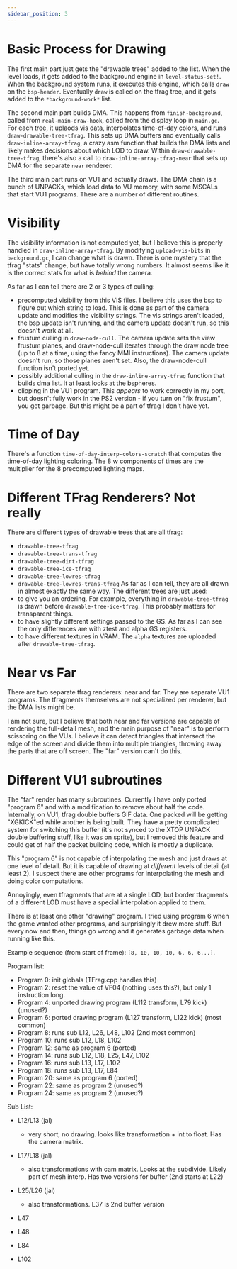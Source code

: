 ```yaml
---
sidebar_position: 3
---
```


# Basic Process for Drawing

The first main part just gets the "drawable trees" added to the list.
When the level loads, it gets added to the background engine in `level-status-set!`.  When the background system runs, it executes this engine, which calls `draw` on the `bsp-header`.  Eventually `draw` is called on the tfrag tree, and it gets added to the `*background-work*` list.

The second main part builds DMA.
This happens from `finish-background`, called from `real-main-draw-hook`, called from the display loop in `main.gc`.
For each tree, it uplaods vis data, interpolates time-of-day colors, and runs `draw-drawable-tree-tfrag`.  This sets up DMA buffers and eventually calls `draw-inline-array-tfrag`, a crazy asm function that builds the DMA lists and likely makes decisions about which LOD to draw.  Within `draw-drawable-tree-tfrag`, there's also a call to `draw-inline-array-tfrag-near` that sets up DMA for the separate `near` renderer. 

The third main part runs on VU1 and actually draws.
The DMA chain is a bunch of UNPACKs, which load data to VU memory, with some MSCALs that start VU1 programs. There are a number of different routines.

# Visibility
The visibility information is not computed yet, but I believe this is properly handled in `draw-inline-array-tfrag`.  By modifying `upload-vis-bits` in `background.gc`, I can change what is drawn.  There is one mystery that the tfrag "stats" change, but have totally wrong numbers.  It almost seems like it is the correct stats for what is _behind_ the camera.

As far as I can tell there are 2 or 3 types of culling:
- precomputed visibility from this VIS files. I believe this uses the bsp to figure out which string to load.  This is done as part of the camera update and modifies the visibility strings.  The vis strings aren't loaded, the bsp update isn't running, and the camera update doesn't run, so this doesn't work at all.
- frustum culling in `draw-node-cull`. The camera update sets the view frustum planes, and draw-node-cull iterates through the draw node tree (up to 8 at a time, using the fancy MMI instructions).  The camera update doesn't run, so those planes aren't set. Also, the draw-node-cull function isn't ported yet.
- possibly additional culling in the `draw-inline-array-tfrag` function that builds dma list.  It at least looks at the bspheres.
- clipping in the VU1 program. This _appears_ to work correctly in my port, but doesn't fully work in the PS2 version - if you turn on "fix frustum", you get garbage.  But this might be a part of tfrag I don't have yet.

# Time of Day
There's a function `time-of-day-interp-colors-scratch` that computes the time-of-day lighting coloring. The 8 w components of times are the multiplier for the 8 precomputed lighting maps.

# Different TFrag Renderers? Not really
There are different types of drawable trees that are all tfrag:
- `drawable-tree-tfrag`
- `drawable-tree-trans-tfrag`
- `drawable-tree-dirt-tfrag`
- `drawable-tree-ice-tfrag`
- `drawable-tree-lowres-tfrag`
- `drawable-tree-lowres-trans-tfrag`
As far as I can tell, they are all drawn in almost exactly the same way.  The different trees are just used:
- to give you an ordering. For example, everything in `drawable-tree-tfrag` is drawn before  `drawable-tree-ice-tfrag`.  This probably matters for transparent things.
- to have slightly different settings passed to the GS. As far as I can see the only differences are with ztest and alpha GS registers.
- to have different textures in VRAM. The `alpha` textures are uploaded after  `drawable-tree-tfrag`.

# Near vs Far
There are two separate tfrag renderers: near and far. They are separate VU1 programs.  The tfragments themselves are not specialized per renderer, but the DMA lists might be.

I am not sure, but I believe that both near and far versions are capable of rendering the full-detail mesh, and the main purpose of "near" is to perform scissoring on the VUs. I believe it can detect triangles that intersect the edge of the screen and divide them into multiple triangles, throwing away the parts that are off screen.  The "far" version can't do this.


# Different VU1 subroutines
The "far" render has many subroutines.  Currently I have only ported "program 6" and with a modification to remove about half the code. Internally, on VU1, tfrag double buffers GIF data.  One packed will be getting "XGKICK"ed while another is being built. They have a pretty complicated system for switching this buffer (it's not synced to the XTOP UNPACK double buffering stuff, like it was on sprite), but I removed this feature and could get of half the packet building code, which is mostly a duplicate.

This "program 6" is not capable of interpolating the mesh and just draws at one level of detail.  But it is capable of drawing at _different_ levels of detail (at least 2).  I suspect there are other programs for interpolating the mesh and doing color computations.

Annoyingly, even tfragments that are at a single LOD, but border tfragments of a different LOD must have a special interpolation applied to them.

There is at least one other "drawing" program. I tried using program 6 when the game wanted other programs, and surprisingly it drew more stuff. But every now and then, things go wrong and it generates garbage data when running like this.

Example sequence (from start of frame): `[8, 10, 10, 10, 6, 6, 6...]`.

Program list:

- Program 0: init globals (TFrag.cpp handles this)
- Program 2: reset the value of VF04 (nothing uses this?), but only 1 instruction long.
- Program 4: unported drawing program (L112 transform, L79 kick) (unused?)
- Program 6: ported drawing program (L127 transform, L122 kick) (most common)
- Program 8: runs sub L12, L26, L48, L102 (2nd most common)
- Program 10: runs sub L12, L18, L102
- Program 12: same as program 6 (ported)
- Program 14: runs sub L12, L18, L25, L47, L102
- Program 16: runs sub L13, L17, L102
- Program 18: runs sub L13, L17, L84
- Program 20: same as program 6 (ported)
- Program 22: same as program 2 (unused?)
- Program 24: same as program 2 (unused?)

Sub List:
- L12/L13 (jal)
  - very short, no drawing. looks like transformation + int to float.  Has the camera matrix.


- L17/L18 (jal)
  - also transformations with cam matrix. Looks at the subdivide. Likely part of mesh interp. Has two versions for buffer (2nd starts at L22)

- L25/L26 (jal)
  - also transformations. L37 is 2nd buffer version

- L47
- L48
- L84
- L102
